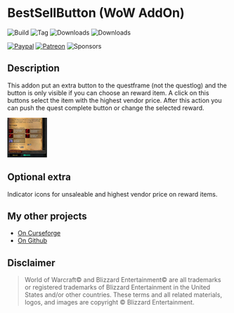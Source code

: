 # BestSellButton (WoW AddOn)
![Build](https://github.com/hizuro/BestSellButton/actions/workflows/bigwigsmods-packager.yml/badge.svg)
![Tag](https://img.shields.io/github/v/tag/hizuro/BestSellButton?style=flat-square)
![Downloads](https://img.shields.io/github/downloads/hizuro/BestSellButton/total?style=flat-square)
![Downloads](https://img.shields.io/github/downloads/hizuro/BestSellButton/latest/total?style=flat-square)
&nbsp; &nbsp; &nbsp; &nbsp;
<!-- [![Patreon](https://img.shields.io/badge/&zwj;-Patreon-gray?logo=patreon&color=red&style=flat-square)](https://www.patreon.com/bePatron?u=12558524) -->
[![Paypal](https://img.shields.io/badge/&zwj;-Paypal-gray?logo=paypal&color=blue&style=flat-square)](https://paypal.me/hizuro)
[![Patreon](https://img.shields.io/liberapay/patrons/hizuro?logo=patreon&style=flat-square)](https://www.patreon.com/bePatron?u=12558524)
![Sponsors](https://img.shields.io/github/sponsors/hizuro?logo=github&style=flat-square)

## Description
This addon put an extra button to the questframe (not the questlog) and the button is only visible if you can choose an reward item. A click on this buttons select the item with the highest vendor price. After this action you can push the quest complete button or change the selected reward.

[![Screenshot](./.github/media/BestSellButton_t.jpg)](./.github/media/BestSellButton.jpg)

## Optional extra
Indicator icons for unsaleable and highest vendor price on reward items.

## My other projects
* [On Curseforge](https://www.curseforge.com/members/hizuro_de/projects)
* [On Github](https://github.com/hizuro?tab=repositories)

## Disclaimer
> World of Warcraft© and Blizzard Entertainment© are all trademarks or registered trademarks of Blizzard Entertainment in the United States and/or other countries. These terms and all related materials, logos, and images are copyright © Blizzard Entertainment.
